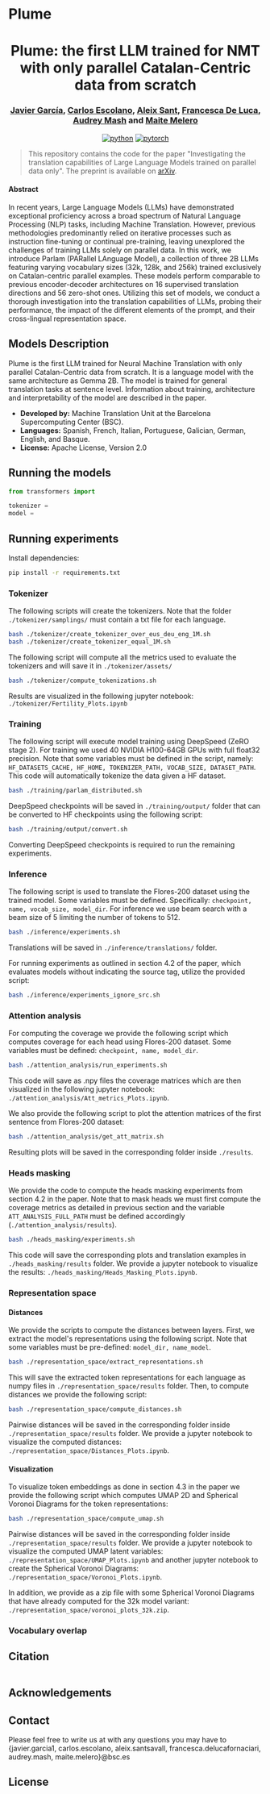 # Plume

<div align="center">

# Plume: the first LLM trained for NMT with only parallel Catalan-Centric data from scratch

### [Javier García](https://www.bsc.es/ca/garcia-gilabert-javier), [Carlos Escolano](https://www.bsc.es/es/escolano-peinado-carlos), [Aleix Sant](https://www.bsc.es/es/sant-savall-aleix), [Francesca De Luca](https://www.bsc.es/de-luca-fornaciari-francesca), [Audrey Mash](https://www.bsc.es/mash-audrey) and [Maite Melero](https://www.bsc.es/melero-nogues-maite)

[![python](https://img.shields.io/badge/-Python_3.10-blue?logo=python&logoColor=white)](https://www.python.org/downloads/release/python-3100/)
[![pytorch](https://img.shields.io/badge/PyTorch_2.0+-ee4c2c?logo=pytorch&logoColor=white)](https://pytorch.org/get-started/locally/)
</div>

> This repository contains the code for the paper "Investigating the translation capabilities of Large Language Models trained
on parallel data only". The preprint is available on [arXiv]().

#### Abstract

In recent years, Large Language Models (LLMs) have demonstrated exceptional proficiency across a broad spectrum of Natural Language Processing (NLP) tasks, including Machine Translation. However, previous methodologies predominantly relied on iterative processes such as instruction fine-tuning or continual pre-training, leaving unexplored the challenges of training LLMs solely on parallel data. In this work, we introduce Parlam (PARallel LAnguage Model), a collection of three 2B LLMs featuring varying vocabulary sizes (32k, 128k, and 256k) trained exclusively on  Catalan-centric parallel examples. These models perform comparable to previous encoder-decoder architectures on 16 supervised translation directions and 56 zero-shot ones. Utilizing this set of models, we conduct a thorough investigation into the translation capabilities of LLMs, probing their performance, the impact of the different elements of the prompt, and their cross-lingual representation space.

## Models Description

Plume is the first LLM trained for Neural Machine Translation with only parallel Catalan-Centric data from scratch. It is a language model with the same architecture as Gemma 2B. The model is trained for general translation tasks at sentence level. Information about training, architecture and interpretability of the model are described in the paper.

- **Developed by:** Machine Translation Unit at the Barcelona Supercomputing Center (BSC).
- **Languages:** Spanish, French, Italian, Portuguese, Galician, German, English, and Basque.
- **License:** Apache License, Version 2.0

## Running the models

```python
from transformers import 

tokenizer = 
model =

```

## Running experiments

Install dependencies:

```bash
pip install -r requirements.txt
```

### Tokenizer

The following scripts will create the tokenizers. Note that the folder `./tokenizer/samplings/` must contain a txt file for each language.

```bash
bash ./tokenizer/create_tokenizer_over_eus_deu_eng_1M.sh
bash ./tokenizer/create_tokenizer_equal_1M.sh
```

The following script will compute all the metrics used to evaluate the tokenizers and will save it in `./tokenizer/assets/`

```bash
bash ./tokenizer/compute_tokenizations.sh
```

Results are visualized in the following jupyter notebook: `./tokenizer/Fertility_Plots.ipynb`


### Training

The following script will execute model training using DeepSpeed (ZeRO stage 2). For training we used 40 NVIDIA H100-64GB GPUs with full float32 precision. Note that some variables must be defined in the script, namely: `HF_DATASETS_CACHE, HF_HOME, TOKENIZER_PATH, VOCAB_SIZE, DATASET_PATH`. This code will automatically tokenize the data given a HF dataset.

```bash
bash ./training/parlam_distributed.sh
```

DeepSpeed checkpoints will be saved in `./training/output/` folder that can be converted to HF checkpoints using the following script:

```bash
bash ./training/output/convert.sh
```

Converting DeepSpeed checkpoints is required to run the remaining experiments.

### Inference

The following script is used to translate the Flores-200 dataset using the trained model. Some variables must be defined. Specifically: `checkpoint, name, vocab_size, model_dir`. For inference we use beam search with a beam size of 5 limiting the number of tokens to 512.

```bash
bash ./inference/experiments.sh
```

Translations will be saved in `./inference/translations/` folder.

For running experiments as outlined in section 4.2 of the paper, which evaluates models without indicating the source tag, utilize the provided script:

```bash
bash ./inference/experiments_ignore_src.sh
```

### Attention analysis

For computing the coverage we provide the following script which computes coverage for each head using Flores-200 dataset. Some variables must be defined: `checkpoint, name, model_dir`.

```bash
bash ./attention_analysis/run_experiments.sh
```

This code will save as .npy files the coverage matrices which are then visualized in the following jupyter notebook: `./attention_analysis/Att_metrics_Plots.ipynb`.

We also provide the following script to plot the attention matrices of the first sentence from Flores-200 dataset:

```bash
bash ./attention_analysis/get_att_matrix.sh
```

Resulting plots will be saved in the corresponding folder inside `./results`.

### Heads masking

We provide the code to compute the heads masking experiments from section 4.2 in the paper. Note that to mask heads we must first compute the coverage metrics as detailed in previous section and the variable `ATT_ANALYSIS_FULL_PATH` must be defined accordingly (`./attention_analysis/results`).

```bash
bash ./heads_masking/experiments.sh
```

This code will save the corresponding plots and translation examples in `./heads_masking/results` folder. We provide a jupyter notebook to visualize the results: `./heads_masking/Heads_Masking_Plots.ipynb`.

### Representation space

#### Distances 

We provide the scripts to compute the distances between layers. First, we extract the model's representations using the following script. Note that some variables must be pre-defined: `model_dir, name_model`.

```bash
bash ./representation_space/extract_representations.sh
```

This will save the extracted token representations for each language as numpy files in `./representation_space/results` folder. Then, to compute distances we provide the following script:

```bash
bash ./representation_space/compute_distances.sh
```

Pairwise distances will be saved in the corresponding folder inside `./representation_space/results` folder. We provide a jupyter notebook to visualize the computed distances: `./representation_space/Distances_Plots.ipynb`.

#### Visualization

To visualize token embeddings as done in section 4.3 in the paper we provide the following script which computes UMAP 2D and Spherical Voronoi Diagrams for the token representations:

```bash
bash ./representation_space/compute_umap.sh
```

Pairwise distances will be saved in the corresponding folder inside `./representation_space/results` folder. We provide a jupyter notebook to visualize the computed UMAP latent variables: `./representation_space/UMAP_Plots.ipynb` and another jupyter notebook to create the Spherical Voronoi Diagrams: `./representation_space/Voronoi_Plots.ipynb`.

In addition, we provide as a zip file with some Spherical Voronoi Diagrams that have already computed for the 32k model variant: `./representation_space/voronoi_plots_32k.zip`.

### Vocabulary overlap



## Citation

```bibtex

```

## Acknowledgements


## Contact

Please feel free to write us at with any questions you may have to {javier.garcia1, carlos.escolano, aleix.santsavall, francesca.delucafornaciari, audrey.mash, maite.melero}@bsc.es 

## License
